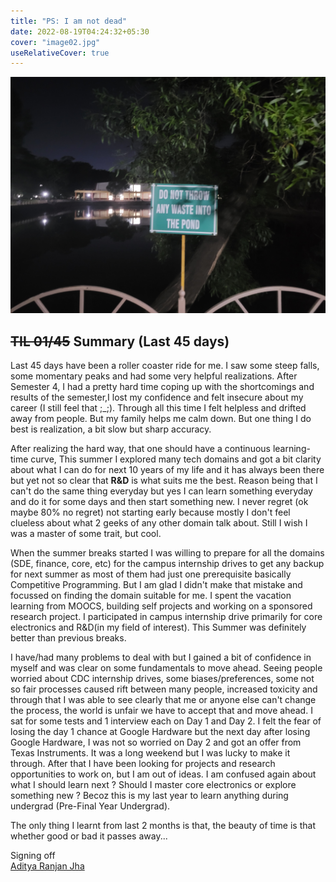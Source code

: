 ```yaml
---
title: "PS: I am not dead"
date: 2022-08-19T04:24:32+05:30
cover: "image02.jpg"
useRelativeCover: true
---
```


![](image02.jpg)

## ~~TIL 01/45~~ Summary (Last 45 days)

Last 45 days have been a roller coaster ride for me. I saw some steep falls, some momentary peaks and had some very helpful realizations. After Semester 4, I had a pretty hard time coping up with the shortcomings and results of the semester,I lost my confidence and felt insecure about my career (I still feel that ;_;). Through all this time I felt helpless and drifted away from people. But my family helps me calm down. But one thing I do best is realization, a bit slow but sharp accuracy. 

After realizing the hard way, that one should have a continuous learning-time curve, This summer I explored many tech domains and got a bit clarity about what I can do for next 10 years of my life and it has always been there but yet not so clear that **R&D** is what suits me the best. Reason being that I can't do the same thing everyday but yes I can learn something everyday and do it for some days and then start something new. I never regret (ok maybe 80% no regret) not starting early because mostly I don't feel clueless about what 2 geeks of any other domain talk about. Still I wish I was a master of some trait, but cool.

When the summer breaks started I was willing to prepare for all the domains (SDE, finance, core, etc) for the campus internship drives to get any backup for next summer as most of them had just one prerequisite basically Competitive Programming. But I am glad I didn't make that mistake and focussed on finding the domain suitable for me. I spent the vacation learning from MOOCS, building self projects and working on a sponsored research project. I participated in campus internship drive primarily for core electronics and R&D(in my field of interest). This Summer was definitely better than previous breaks.

I have/had many problems to deal with but I gained a bit of confidence in myself and was clear on some fundamentals to move ahead. Seeing people worried about CDC internship drives, some biases/preferences, some not so fair processes caused rift between many people, increased toxicity and through that I was able to see clearly that me or anyone else can't change the process, the world is unfair we have to accept that and move ahead. I sat for some tests and 1 interview each on Day 1 and Day 2. I felt the fear of losing the day 1 chance at Google Hardware but the next day after losing Google Hardware, I was not so worried on Day 2 and got an offer from Texas Instruments. It was a long weekend but I was lucky to make it through. After that I have been looking for projects and research opportunities to work on, but I am out of ideas. I am confused again about what I should learn next ? Should I master core electronics or explore something new ? Becoz this is my last year to learn anything during undergrad (Pre-Final Year Undergrad).

The only thing I learnt from last 2 months is that, the beauty of time is that whether good or bad it passes away...
 
Signing off \
[Aditya Ranjan Jha](https://github.com/Adiboy3112)





